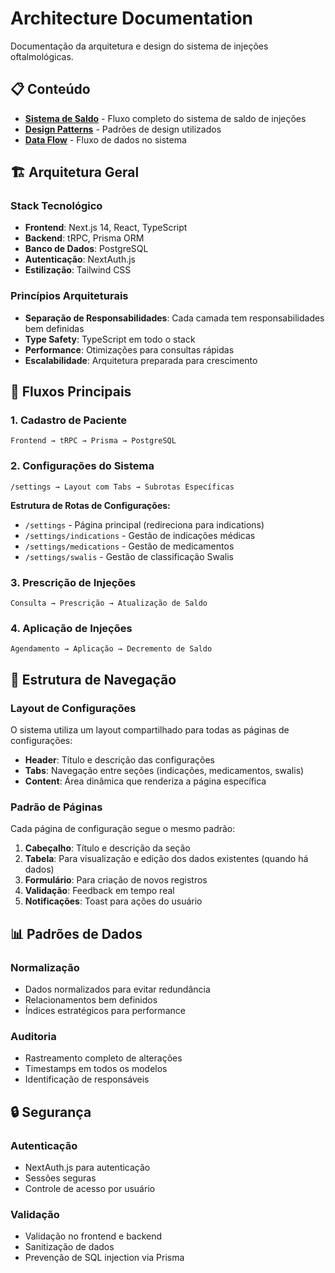 # Architecture Documentation

Documentação da arquitetura e design do sistema de injeções oftalmológicas.

## 📋 Conteúdo

- **[Sistema de Saldo](./balance-system.md)** - Fluxo completo do sistema de saldo de injeções
- **[Design Patterns](./design-patterns.md)** - Padrões de design utilizados
- **[Data Flow](./data-flow.md)** - Fluxo de dados no sistema

## 🏗️ Arquitetura Geral

### Stack Tecnológico

- **Frontend**: Next.js 14, React, TypeScript
- **Backend**: tRPC, Prisma ORM
- **Banco de Dados**: PostgreSQL
- **Autenticação**: NextAuth.js
- **Estilização**: Tailwind CSS

### Princípios Arquiteturais

- **Separação de Responsabilidades**: Cada camada tem responsabilidades bem definidas
- **Type Safety**: TypeScript em todo o stack
- **Performance**: Otimizações para consultas rápidas
- **Escalabilidade**: Arquitetura preparada para crescimento

## 🔄 Fluxos Principais

### 1. Cadastro de Paciente

```
Frontend → tRPC → Prisma → PostgreSQL
```

### 2. Configurações do Sistema

```
/settings → Layout com Tabs → Subrotas Específicas
```

**Estrutura de Rotas de Configurações:**

- `/settings` - Página principal (redireciona para indications)
- `/settings/indications` - Gestão de indicações médicas
- `/settings/medications` - Gestão de medicamentos
- `/settings/swalis` - Gestão de classificação Swalis

### 3. Prescrição de Injeções

```
Consulta → Prescrição → Atualização de Saldo
```

### 4. Aplicação de Injeções

```
Agendamento → Aplicação → Decremento de Saldo
```

## 🎯 Estrutura de Navegação

### Layout de Configurações

O sistema utiliza um layout compartilhado para todas as páginas de configurações:

- **Header**: Título e descrição das configurações
- **Tabs**: Navegação entre seções (indicações, medicamentos, swalis)
- **Content**: Área dinâmica que renderiza a página específica

### Padrão de Páginas

Cada página de configuração segue o mesmo padrão:

1. **Cabeçalho**: Título e descrição da seção
2. **Tabela**: Para visualização e edição dos dados existentes (quando há dados)
3. **Formulário**: Para criação de novos registros
4. **Validação**: Feedback em tempo real
5. **Notificações**: Toast para ações do usuário

## 📊 Padrões de Dados

### Normalização

- Dados normalizados para evitar redundância
- Relacionamentos bem definidos
- Índices estratégicos para performance

### Auditoria

- Rastreamento completo de alterações
- Timestamps em todos os modelos
- Identificação de responsáveis

## 🔒 Segurança

### Autenticação

- NextAuth.js para autenticação
- Sessões seguras
- Controle de acesso por usuário

### Validação

- Validação no frontend e backend
- Sanitização de dados
- Prevenção de SQL injection via Prisma
